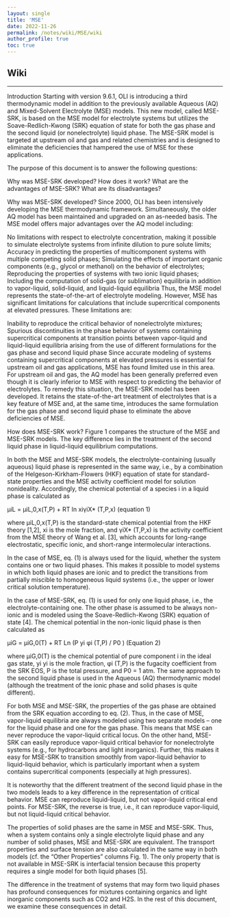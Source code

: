 ```yaml
---
layout: single 
title: 'MSE'
date: 2022-11-26
permalink: /notes/wiki/MSE/wiki
author_profile: true
toc: true
---
```

## Wiki 
---


Introduction
Starting with version 9.6.1, OLI is introducing a third thermodynamic model in addition to the previously available Aqueous (AQ) and Mixed-Solvent Electrolyte (MSE) models. This new model, called MSE-SRK, is based on the MSE model for electrolyte systems but utilizes the Soave-Redlich-Kwong (SRK) equation of state for both the gas phase and the second liquid (or nonelectrolyte) liquid phase. The MSE-SRK model is targeted at upstream oil and gas and related chemistries and is designed to eliminate the deficiencies that hampered the use of MSE for these applications.

The purpose of this document is to answer the following questions:

Why was MSE-SRK developed?
How does it work?
What are the advantages of MSE-SRK?
What are its disadvantages?


Why was MSE-SRK developed?
Since 2000, OLI has been intensively developing the MSE thermodynamic framework. Simultaneously, the older AQ model has been maintained and upgraded on an as-needed basis. The MSE model offers major advantages over the AQ model including:

No limitations with respect to electrolyte concentration, making it possible to simulate electrolyte systems from infinite dilution to pure solute limits;
Accuracy in predicting the properties of multicomponent systems with multiple competing solid phases;
Simulating the effects of important organic components (e.g., glycol or methanol) on the behavior of electrolytes;
Reproducing the properties of systems with two ionic liquid phases;
Including the computation of solid-gas (or sublimation) equilibria in addition to vapor-liquid, solid-liquid, and liquid-liquid equilibria
Thus, the MSE model represents the state-of-the-art of electrolyte modeling. However, MSE has significant limitations for calculations that include supercritical components at elevated pressures. These limitations are:

Inability to reproduce the critical behavior of nonelectrolyte mixtures;
Spurious discontinuities in the phase behavior of systems containing supercritical components at transition points between vapor-liquid and liquid-liquid equilibria arising from the use of different formulations for the gas phase and second liquid phase
Since accurate modeling of systems containing supercritical components at elevated pressures is essential for upstream oil and gas applications, MSE has found limited use in this area. For upstream oil and gas, the AQ model has been generally preferred even though it is clearly inferior to MSE with respect to predicting the behavior of electrolytes. To remedy this situation, the MSE-SRK model has been developed. It retains the state-of-the-art treatment of electrolytes that is a key feature of MSE and, at the same time, introduces the same formulation for the gas phase and second liquid phase to eliminate the above deficiencies of MSE.



How does MSE-SRK work?
Figure 1 compares the structure of the MSE and MSE-SRK models. The key difference lies in the treatment of the second liquid phase in liquid-liquid equilibrium computations.

In both the MSE and MSE-SRK models, the electrolyte-containing (usually aqueous) liquid phase is represented in the same way, i.e., by a combination of the Helgeson-Kirkham-Flowers (HKF) equation of state for standard-state properties and the MSE activity coefficient model for solution nonideality. Accordingly, the chemical potential of a species i in a liquid phase is calculated as

μiL = μiL,0,x(T,P) + RT ln xiγiX* (T,P,x) (equation 1)

where μiL,0,x(T,P) is the standard-state chemical potential from the HKF theory [1,2], xi is the mole fraction, and γiX* (T,P,x) is the activity coefficient from the MSE theory of Wang et al. [3], which accounts for long-range electrostatic, specific ionic, and short-range intermolecular interactions.

In the case of MSE, eq. (1) is always used for the liquid, whether the system contains one or two liquid phases. This makes it possible to model systems in which both liquid phases are ionic and to predict the transitions from partially miscible to homogeneous liquid systems (i.e., the upper or lower critical solution temperature).

In the case of MSE-SRK, eq. (1) is used for only one liquid phase, i.e., the electrolyte-containing one. The other phase is assumed to be always non-ionic and is modeled using the Soave-Redlich-Kwong (SRK) equation of state [4]. The chemical potential in the non-ionic liquid phase is then calculated as


μiG = μiG,0(T) + RT Ln (P yi φi (T,P) / P0 ) (Equation 2)

where μiG,0(T) is the chemical potential of pure component i in the ideal gas state, yi yi is the mole fraction, φi (T,P) is the fugacity coefficient from the SRK EOS, P is the total pressure, and P0 = 1 atm. The same approach to the second liquid phase is used in the Aqueous (AQ) thermodynamic model (although the treatment of the ionic phase and solid phases is quite different).

For both MSE and MSE-SRK, the properties of the gas phase are obtained from the SRK equation according to eq. (2). Thus, in the case of MSE, vapor-liquid equilibria are always modeled using two separate models – one for the liquid phase and one for the gas phase. This means that MSE can never reproduce the vapor-liquid critical locus. On the other hand, MSE-SRK can easily reproduce vapor-liquid critical behavior for nonelectrolyte systems (e.g., for hydrocarbons and light inorganics). Further, this makes it easy for MSE-SRK to transition smoothly from vapor-liquid behavior to liquid-liquid behavior, which is particularly important when a system contains supercritical components (especially at high pressures).


It is noteworthy that the different treatment of the second liquid phase in the two models leads to a key difference in the representation of critical behavior. MSE can reproduce liquid-liquid, but not vapor-liquid critical end points. For MSE-SRK, the reverse is true, i.e., it can reproduce vapor-liquid, but not liquid-liquid critical behavior.

The properties of solid phases are the same in MSE and MSE-SRK. Thus, when a system contains only a single electrolyte liquid phase and any number of solid phases, MSE and MSE-SRK are equivalent. The transport properties and surface tension are also calculated in the same way in both models (cf. the “Other Properties” columns Fig. 1). The only property that is not available in MSE-SRK is interfacial tension because this property requires a single model for both liquid phases [5].

The difference in the treatment of systems that may form two liquid phases has profound consequences for mixtures containing organics and light inorganic components such as CO2 and H2S. In the rest of this document, we examine these consequences in detail.


